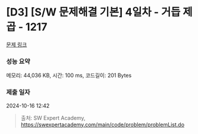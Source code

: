 # [D3] [S/W 문제해결 기본] 4일차 - 거듭 제곱 - 1217 

[문제 링크](https://swexpertacademy.com/main/code/problem/problemDetail.do?contestProbId=AV14dUIaAAUCFAYD) 

### 성능 요약

메모리: 44,036 KB, 시간: 100 ms, 코드길이: 201 Bytes

### 제출 일자

2024-10-16 12:42



> 출처: SW Expert Academy, https://swexpertacademy.com/main/code/problem/problemList.do